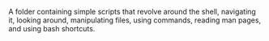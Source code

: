 A folder containing simple scripts that revolve around the shell,
navigating it,
looking around,
manipulating files,
using commands,
reading man pages,
and using bash shortcuts.
